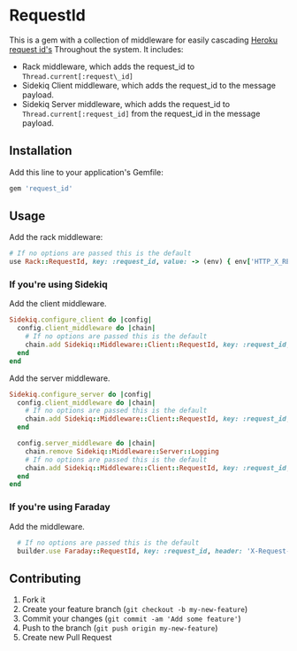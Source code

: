 # RequestId

This is a gem with a collection of middleware for easily cascading [Heroku request id's](https://devcenter.heroku.com/articles/http-request-id)
Throughout the system. It includes:

* Rack middleware, which adds the request\_id to `Thread.current[:request\_id]`
* Sidekiq Client middleware, which adds the request\_id to the message
  payload.
* Sidekiq Server middleware, which adds the request\_id to
  `Thread.current[:request_id]` from the request\_id in the message payload.

## Installation

Add this line to your application's Gemfile:

```ruby
gem 'request_id'
```

## Usage

Add the rack middleware:

```ruby
# If no options are passed this is the default
use Rack::RequestId, key: :request_id, value: -> (env) { env['HTTP_X_REQUEST_ID'], response_header: 'X-Request-Id' }
```

### If you're using Sidekiq

Add the client middleware.

```ruby
Sidekiq.configure_client do |config|
  config.client_middleware do |chain|
    # If no options are passed this is the default
    chain.add Sidekiq::Middleware::Client::RequestId, key: :request_id, value: -> { ::RequestId.request_id }
  end
end
```

Add the server middleware.

```ruby
Sidekiq.configure_server do |config|
  config.client_middleware do |chain|
    # If no options are passed this is the default
    chain.add Sidekiq::Middleware::Client::RequestId, key: :request_id, value: -> { ::RequestId.request_id }
  end

  config.server_middleware do |chain|
    chain.remove Sidekiq::Middleware::Server::Logging
    # If no options are passed this is the default
    chain.add Sidekiq::Middleware::Client::RequestId, key: :request_id, value: -> { ::RequestId.request_id }
  end
end
```

### If you're using Faraday

Add the middleware.

```ruby
  # If no options are passed this is the default
  builder.use Faraday::RequestId, key: :request_id, header: 'X-Request-Id'

```

## Contributing

1. Fork it
2. Create your feature branch (`git checkout -b my-new-feature`)
3. Commit your changes (`git commit -am 'Add some feature'`)
4. Push to the branch (`git push origin my-new-feature`)
5. Create new Pull Request
